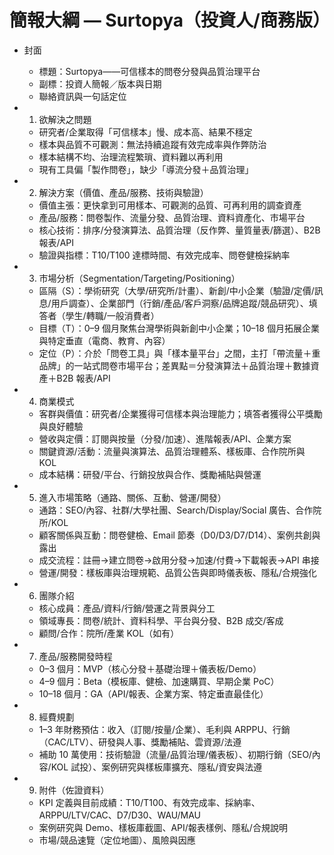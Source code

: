 # 簡報大綱 — Surtopya（投資人/商務版）

- 封面
  - 標題：Surtopya——可信樣本的問卷分發與品質治理平台
  - 副標：投資人簡報／版本與日期
  - 聯絡資訊與一句話定位

- 1. 欲解決之問題
  - 研究者/企業取得「可信樣本」慢、成本高、結果不穩定
  - 樣本與品質不可觀測：無法持續追蹤有效完成率與作弊防治
  - 樣本結構不均、治理流程繁瑣、資料難以再利用
  - 現有工具偏「製作問卷」，缺少「導流分發＋品質治理」

- 2. 解決方案（價值、產品/服務、技術與驗證）
  - 價值主張：更快拿到可用樣本、可觀測的品質、可再利用的調查資產
  - 產品/服務：問卷製作、流量分發、品質治理、資料資產化、市場平台
  - 核心技術：排序/分發演算法、品質治理（反作弊、量質量表/篩選）、B2B 報表/API
  - 驗證與指標：T10/T100 達標時間、有效完成率、問卷健檢採納率

- 3. 市場分析（Segmentation/Targeting/Positioning）
  - 區隔（S）：學術研究（大學/研究所/計畫）、新創/中小企業（驗證/定價/訊息/用戶調查）、企業部門（行銷/產品/客戶洞察/品牌追蹤/競品研究）、填答者（學生/轉職/一般消費者）
  - 目標（T）：0–9 個月聚焦台灣學術與新創中小企業；10–18 個月拓展企業與特定垂直（電商、教育、內容）
  - 定位（P）：介於「問卷工具」與「樣本量平台」之間，主打「帶流量＋重品牌」的一站式問卷市場平台；差異點＝分發演算法＋品質治理＋數據資產＋B2B 報表/API

- 4. 商業模式
  - 客群與價值：研究者/企業獲得可信樣本與治理能力；填答者獲得公平獎勵與良好體驗
  - 營收與定價：訂閱與按量（分發/加速）、進階報表/API、企業方案
  - 關鍵資源/活動：流量與演算法、品質治理體系、樣板庫、合作院所與 KOL
  - 成本結構：研發/平台、行銷投放與合作、獎勵補貼與營運

- 5. 進入市場策略（通路、關係、互動、營運/開發）
  - 通路：SEO/內容、社群/大學社團、Search/Display/Social 廣告、合作院所/KOL
  - 顧客關係與互動：問卷健檢、Email 節奏（D0/D3/D7/D14）、案例共創與露出
  - 成交流程：註冊→建立問卷→啟用分發→加速/付費→下載報表→API 串接
  - 營運/開發：樣板庫與治理規範、品質公告與即時儀表板、隱私/合規強化

- 6. 團隊介紹
  - 核心成員：產品/資料/行銷/營運之背景與分工
  - 領域專長：問卷/統計、資料科學、平台與分發、B2B 成交/客成
  - 顧問/合作：院所/產業 KOL（如有）

- 7. 產品/服務開發時程
  - 0–3 個月：MVP（核心分發＋基礎治理＋儀表板/Demo）
  - 4–9 個月：Beta（模板庫、健檢、加速購買、早期企業 PoC）
  - 10–18 個月：GA（API/報表、企業方案、特定垂直最佳化）

- 8. 經費規劃
  - 1–3 年財務預估：收入（訂閱/按量/企業）、毛利與 ARPPU、行銷（CAC/LTV）、研發與人事、獎勵補貼、雲資源/法遵
  - 補助 10 萬使用：技術驗證（流量/品質治理/儀表板）、初期行銷（SEO/內容/KOL 試投）、案例研究與樣板庫擴充、隱私/資安與法遵

- 9. 附件（佐證資料）
  - KPI 定義與目前成績：T10/T100、有效完成率、採納率、ARPPU/LTV/CAC、D7/D30、WAU/MAU
  - 案例研究與 Demo、樣板庫截圖、API/報表樣例、隱私/合規說明
  - 市場/競品速覽（定位地圖）、風險與因應

